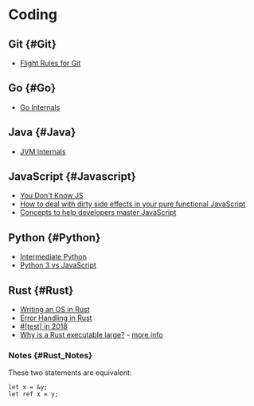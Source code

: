 # Coding

## Git {#Git}

* [Flight Rules for Git](https://github.com/k88hudson/git-flight-rules#i-want-to-start-a-local-repository)

## Go {#Go}

* [Go Internals](https://github.com/teh-cmc/go-internals)

## Java {#Java}

* [JVM Internals](http://blog.jamesdbloom.com/JVMInternals.html)

## JavaScript {#Javascript}

* [You Don't Know JS](https://github.com/getify/You-Dont-Know-JS)
* [How to deal with dirty side effects in your pure functional JavaScript](https://jrsinclair.com/articles/2018/how-to-deal-with-dirty-side-effects-in-your-pure-functional-javascript/)
* [Concepts to help developers master JavaScript](https://github.com/leonardomso/33-js-concepts)

## Python {#Python}

* [Intermediate Python](http://book.pythontips.com/en/latest/index.html)
* [Python 3 vs JavaScript](https://sayazamurai.github.io/python-vs-javascript/)

## Rust {#Rust}

* [Writing an OS in Rust](https://os.phil-opp.com/first-edition/)
* [Error Handling in Rust](https://blog.burntsushi.net/rust-error-handling/#standard-library-traits-used-for-error-handling)
* [#[test] in 2018](https://blog.jrenner.net/rust/testing/2018/07/19/test-in-2018.html)
* [Why is a Rust executable large?](https://lifthrasiir.github.io/rustlog/why-is-a-rust-executable-large.html) - [more info](https://users.rust-lang.org/t/why-do-rust-programs-use-more-memory-than-the-c-haskell-and-ocaml-versions/3224)

### Notes {#Rust_Notes}

These two statements are equivalent:

```
let x = &y;
let ref x = y;
```
